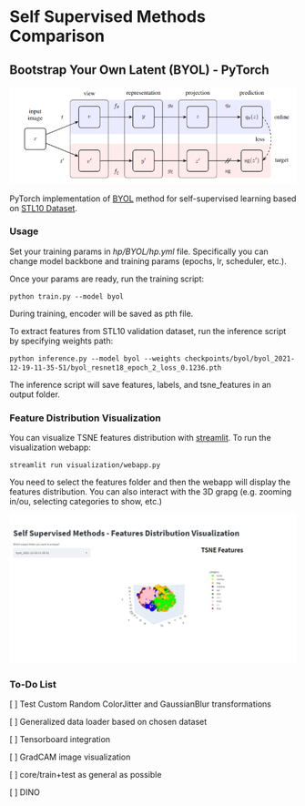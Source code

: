 # **Self Supervised Methods Comparison**

## **Bootstrap Your Own Latent (BYOL) - PyTorch**

<p align="center">
    <img src="static/byol_diagram.png" width="600px"></img>
</p>

PyTorch implementation of <a href="https://arxiv.org/abs/2006.07733">BYOL</a> method for self-supervised learning based on <a href="https://cs.stanford.edu/~acoates/stl10/"> STL10 Dataset</a>.

### **Usage**

Set your training params in *hp/BYOL/hp.yml* file. Specifically you can change model backbone and training params (epochs, lr, scheduler, etc.). 

Once your params are ready, run the training script:

```
python train.py --model byol
```
During training, encoder will be saved as pth file.

To extract features from STL10 validation dataset, run the inference script by specifying weights path:
```
python inference.py --model byol --weights checkpoints/byol/byol_2021-12-19-11-35-51/byol_resnet18_epoch_2_loss_0.1236.pth
```
The inference script will save features, labels, and tsne_features in an output folder.

### **Feature Distribution Visualization**

You can visualize TSNE features distribution with <a href="https://streamlit.io">streamlit</a>. To run the visualization webapp:

```
streamlit run visualization/webapp.py
```
You need to select the features folder and then the webapp will display the features distribution. You can also interact with the 3D grapg (e.g. zooming in/ou, selecting categories to show, etc.)

<p align="center">
    <img src="static/streamlit_visualization.jpg" width="700px"></img>
</p>


### **To-Do List**


[ ] Test Custom Random ColorJitter and GaussianBlur transformations 

[ ] Generalized data loader based on chosen dataset 

[ ] Tensorboard integration

[ ] GradCAM image visualization

[ ] core/train+test as general as possible

[ ] DINO



